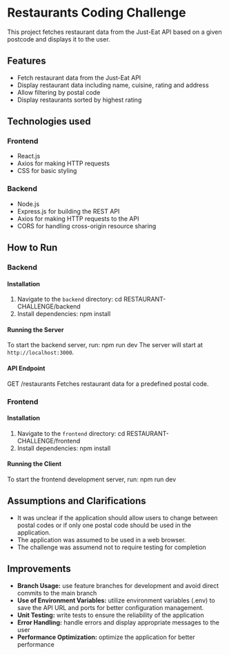 # Restaurants Coding Challenge

This project fetches restaurant data from the Just-Eat API based on a given postcode and displays it to the user.

## Features
- Fetch restaurant data from the Just-Eat API
- Display restaurant data including name, cuisine, rating and address
- Allow filtering by postal code
- Display restaurants sorted by highest rating
  
## Technologies used

### Frontend
- React.js
- Axios for making HTTP requests
- CSS for basic styling

### Backend
- Node.js
- Express.js for building the REST API
- Axios for making HTTP requests to the API
- CORS for handling cross-origin resource sharing

## How to Run

### Backend
#### Installation
1. Navigate to the `backend` directory: 
   cd RESTAURANT-CHALLENGE/backend
2. Install dependencies:
   npm install

#### Running the Server
To start the backend server, run: npm run dev
The server will start at `http://localhost:3000`.

#### API Endpoint
GET /restaurants
Fetches restaurant data for a predefined postal code.

### Frontend
#### Installation
1. Navigate to the `frontend` directory:
   cd RESTAURANT-CHALLENGE/frontend
2. Install dependencies:
   npm install

#### Running the Client
To start the frontend development server, run: npm run dev


## Assumptions and Clarifications
- It was unclear if the application should allow users to change between postal codes or if only one postal code should be used in the application.
- The application was assumed to be used in a web browser.
- The challenge was assumend not to require testing for completion


## Improvements
- **Branch Usage:** use feature branches for development and avoid direct commits to the main branch
- **Use of Environment Variables:** utilize environment variables (.env) to save the API URL and ports for better configuration management.
- **Unit Testing:** write tests to ensure the reliability of the application
- **Error Handling:** handle errors and display appropriate messages to the user
- **Performance Optimization:** optimize the application for better performance


